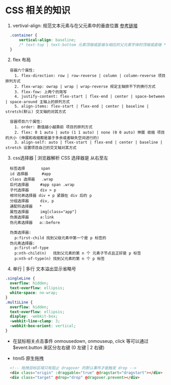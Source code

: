 # CSS 相关的知识

1. vertival-align: 规范文本元素与在父元素中的垂直位置 [参考链接](http://www.w3school.com.cn/css/pr_pos_vertical-align.asp)
```css
  .container {
      vertical-align: baseline;
      /* text-top | text-bottom 元素顶端或底端与相应的父元素字体的顶端或底端 */
  }
```

2. flex 布局

```
  容器六个属性:
    1. flex-direction: row | row-reverse | column | column-reverse 项目排列方式
    2. flex-wrap: owrap | wrap | wrap-reverse 规定主轴排不下的换行方式
    3. flex-fow: 上两个的简写
    4. justify-content: flex-start | flex-end | center | space-between | space-around 主轴上的排列方式
    5. align-items: flex-start | flex-end | center | baseline | stretch(默认) 交叉轴的对其方式
```

```
  容器项目六个属性:
    1. order: 数值越小越靠前 项目的排列方式
    2. flex: 0 1 auto | auto (1 1 auto) | none (0 0 auto) 伸展 收缩 项目的大小 (伸展和收缩都是基于多余或者缺失空间进行的)
    3. align-self: auto | flex-start | flex-end | center | baseline | stretch 设置项目自己的交叉轴对其方式
```

3. css选择器 | 浏览器解析 CSS 选择器是 从右至左

```
  标签选择       span
  id 选择器      #app
  class 选择器   .wrap
  后代选择器     #app span .wrap
  子代选择器     div > p
  相邻兄弟选择器 div + p 紧跟在 div 后的 p
  分组选择器     div, p
  通配符选择器   *
  属性选择器     img[class="app"]
  伪类选择器     a:link
  伪元素选择器   a::before
```

```
  伪类选择器:
    p:first-child 找到父级元素中第一个是 p 标签的
  伪元素选择器:
    p:first-of-type
    p:nth-child(n)   找到父元素的第 n 个 元素子节点且正好是 p 标签
    p:nth-of-type(n) 找到父元素的第 n 个 p 标签
```

4. 单行 | 多行 文本溢出显示省略号

```css
.singleLine {
  overflow: hidden;
  text-overflow: ellipsis;
  white-space: no-wrap;
}
.multiLine {
  overflow: hidden;
  text-overflow: ellipsis;
  display: -webkit-box;
  -webkit-line-clamp: 3;
  -webkit-box-orient: vertical;
}
```

* 在鼠标相关点击事件 onmousedown, onmouseup, click 等可以通过 $event.button 来区分左右键 (0 左键 | 2 右键)

* html5 原生拖拽

```html
  <!-- 拖拽目标区域只有阻止 dragover 的默认事件才能触发 drop -->
  <div class="origin" :draggable="true" @dragstart="dragstart"></div>
  <div class="target" @drop="drop" @dragover.prevent></div>
```
